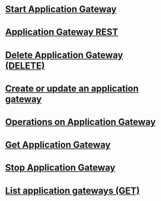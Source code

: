# [Start Application Gateway](start-application-gateway.md)
# [Application Gateway REST](application-gateway-rest.md)
# [Delete Application Gateway (DELETE)](delete-application-gateway--delete-.md)
# [Create or update an application gateway](create-or-update-an-application-gateway.md)
# [Operations on Application Gateway](operations-on-application-gateway.md)
# [Get Application Gateway](get-application-gateway.md)
# [Stop Application Gateway](stop-application-gateway.md)
# [List application gateways (GET)](list-application-gateways--get-.md)
